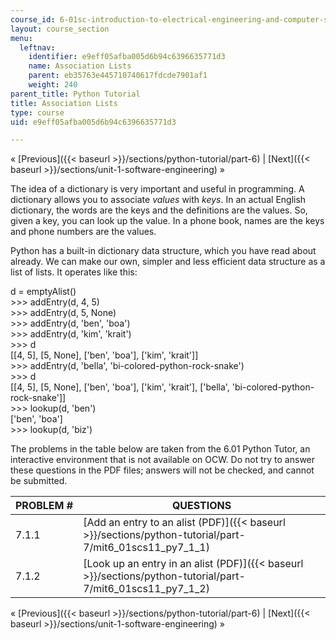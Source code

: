 ```yaml
---
course_id: 6-01sc-introduction-to-electrical-engineering-and-computer-science-i-spring-2011
layout: course_section
menu:
  leftnav:
    identifier: e9eff05afba005d6b94c6396635771d3
    name: Association Lists
    parent: eb35763e445710740617fdcde7901af1
    weight: 240
parent_title: Python Tutorial
title: Association Lists
type: course
uid: e9eff05afba005d6b94c6396635771d3

---
```


« [Previous]({{< baseurl >}}/sections/python-tutorial/part-6) | [Next]({{< baseurl >}}/sections/unit-1-software-engineering) »

The idea of a dictionary is very important and useful in programming. A dictionary allows you to associate _values_ with _keys_. In an actual English dictionary, the words are the keys and the definitions are the values. So, given a key, you can look up the value. In a phone book, names are the keys and phone numbers are the values.

Python has a built-in dictionary data structure, which you have read about already. We can make our own, simpler and less efficient data structure as a list of lists. It operates like this:

d = emptyAlist()  
\>>> addEntry(d, 4, 5)  
\>>> addEntry(d, 5, None)  
\>>> addEntry(d, 'ben', 'boa')  
\>>> addEntry(d, 'kim', 'krait')  
\>>> d  
\[\[4, 5\], \[5, None\], \['ben', 'boa'\], \['kim', 'krait'\]\]  
\>>> addEntry(d, 'bella', 'bi-colored-python-rock-snake')  
\>>> d  
\[\[4, 5\], \[5, None\], \['ben', 'boa'\], \['kim', 'krait'\], \['bella', 'bi-colored-python-rock-snake'\]\]  
\>>> lookup(d, 'ben')  
\['ben', 'boa'\]  
\>>> lookup(d, 'biz')

The problems in the table below are taken from the 6.01 Python Tutor, an interactive environment that is not available on OCW. Do not try to answer these questions in the PDF files; answers will not be checked, and cannot be submitted.

| PROBLEM # | QUESTIONS |
| --- | --- |
| 7.1.1 | [Add an entry to an alist (PDF)]({{< baseurl >}}/sections/python-tutorial/part-7/mit6_01scs11_py7_1_1) |
| 7.1.2 | [Look up an entry in an alist (PDF)]({{< baseurl >}}/sections/python-tutorial/part-7/mit6_01scs11_py7_1_2) 

« [Previous]({{< baseurl >}}/sections/python-tutorial/part-6) | [Next]({{< baseurl >}}/sections/unit-1-software-engineering) »